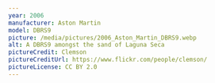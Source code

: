```yaml
---
year: 2006
manufacturer: Aston Martin
model: DBRS9
picture: /media/pictures/2006_Aston_Martin_DBRS9.webp
alt: A DBRS9 amongst the sand of Laguna Seca
pictureCredit: Clemson
pictureCreditUrl: https://www.flickr.com/people/clemson/
pictureLicense: CC BY 2.0
---
```


